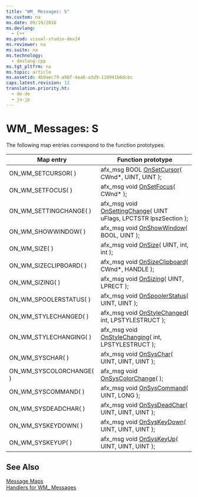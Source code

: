 ```yaml
---
title: "WM_ Messages: S"
ms.custom: na
ms.date: 09/19/2016
ms.devlang: 
  - C++
ms.prod: visual-studio-dev14
ms.reviewer: na
ms.suite: na
ms.technology: 
  - devlang-cpp
ms.tgt_pltfrm: na
ms.topic: article
ms.assetid: 4b9aec79-a98f-4aa0-a3d9-110941b6dcbc
caps.latest.revision: 12
translation.priority.ht: 
  - de-de
  - ja-jp
---
```

# WM_ Messages: S
The following map entries correspond to the function prototypes.  
  
|Map entry|Function prototype|  
|---------------|------------------------|  
|ON_WM_SETCURSOR( )|afx_msg BOOL [OnSetCursor](../vs140/CWnd--OnSetCursor.md)( CWnd*, UINT, UINT );|  
|ON_WM_SETFOCUS( )|afx_msg void [OnSetFocus](../vs140/CWnd--OnSetFocus.md)( CWnd* );|  
|ON_WM_SETTINGCHANGE( )|afx_msg void [OnSettingChange](../vs140/CWnd--OnSettingChange.md)( UINT uFlags, LPCTSTR lpszSection );|  
|ON_WM_SHOWWINDOW( )|afx_msg void [OnShowWindow](../vs140/CWnd--OnShowWindow.md)( BOOL, UINT );|  
|ON_WM_SIZE( )|afx_msg void [OnSize](../vs140/CWnd--OnSize.md)( UINT, int, int );|  
|ON_WM_SIZECLIPBOARD( )|afx_msg void [OnSizeClipboard](../vs140/CWnd--OnSizeClipboard.md)( CWnd*, HANDLE );|  
|ON_WM_SIZING( )|afx_msg void [OnSizing](../vs140/CWnd--OnSizing.md)( UINT, LPRECT );|  
|ON_WM_SPOOLERSTATUS( )|afx_msg void [OnSpoolerStatus](../vs140/CWnd--OnSpoolerStatus.md)( UINT, UINT );|  
|ON_WM_STYLECHANGED( )|afx_msg void [OnStyleChanged](../vs140/CWnd--OnStyleChanged.md)( int, LPSTYLESTRUCT );|  
|ON_WM_STYLECHANGING( )|afx_msg void [OnStyleChanging](../vs140/CWnd--OnStyleChanging.md)( int, LPSTYLESTRUCT );|  
|ON_WM_SYSCHAR( )|afx_msg void [OnSysChar](../vs140/CWnd--OnSysChar.md)( UINT, UINT, UINT );|  
|ON_WM_SYSCOLORCHANGE( )|afx_msg void [OnSysColorChange](../vs140/CWnd--OnSysColorChange.md)( );|  
|ON_WM_SYSCOMMAND( )|afx_msg void [OnSysCommand](../vs140/CWnd--OnSysCommand.md)( UINT, LONG );|  
|ON_WM_SYSDEADCHAR( )|afx_msg void [OnSysDeadChar](../vs140/CWnd--OnSysDeadChar.md)( UINT, UINT, UINT );|  
|ON_WM_SYSKEYDOWN( )|afx_msg void [OnSysKeyDown](../vs140/CWnd--OnSysKeyDown.md)( UINT, UINT, UINT );|  
|ON_WM_SYSKEYUP( )|afx_msg void [OnSysKeyUp](../vs140/CWnd--OnSysKeyUp.md)( UINT, UINT, UINT );|  
  
## See Also  
 [Message Maps](../vs140/Message-Maps--MFC-.md)   
 [Handlers for WM_ Messages](../vs140/Handlers-for-WM_-Messages.md)